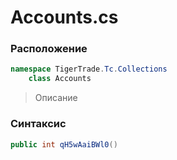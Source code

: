 
# Accounts.cs
### Расположение
```csharp
namespace TigerTrade.Tc.Collections  
    class Accounts
```

> Описание

### Синтаксис
```csharp
public int qH5wAaiBWl0()
```
